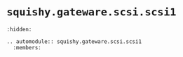 # `squishy.gateware.scsi.scsi1`

```{toctree}
:hidden:
```

```{eval-rst}
.. automodule:: squishy.gateware.scsi.scsi1
  :members:

```
